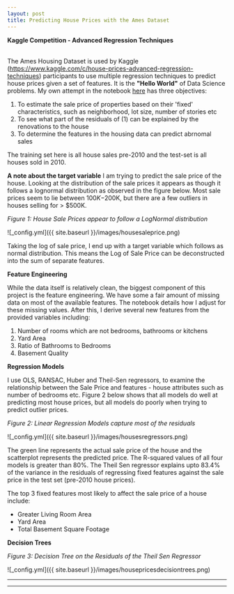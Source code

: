 ```yaml
---
layout: post
title: Predicting House Prices with the Ames Dataset
---
```


**Kaggle Competition - Advanced Regression Techniques** <br />  <br />  

The Ames Housing Dataset is used by Kaggle (https://www.kaggle.com/c/house-prices-advanced-regression-techniques) participants to use multiple regression techniques to predict house prices given a set of features. It is the **"Hello World"** of Data Science problems. My own attempt in the notebook [here](https://github.com/factorwonk/Portfolio/blob/master/Housing.ipynb) has three objectives:

1. To estimate the sale price of properties based on their 'fixed' characteristics, such as neighborhood, lot size, number of stories etc
2. To see what part of the residuals of (1) can be explained by the renovations to the house
3. To determine the features in the housing data can predict abrnomal sales

The training set here is all house sales pre-2010 and the test-set is all houses sold in 2010.

**A note about the target variable**
I am trying to predict the sale price of the house. Looking at the distribution of the sale prices it appears as though it follows a lognormal distribution as observed in the figure below. Most sale prices seem to lie between $100K-$200K, but there are a few outliers in houses selling for > $500K.

*Figure 1: House Sale Prices appear to follow a LogNormal distribution*

![_config.yml]({{ site.baseurl }}/images/housesaleprice.png)

Taking the log of sale price, I end up with a target variable which follows as normal distribution. This means the Log of Sale Price can be deconstructed into the sum of separate features.

**Feature Engineering**

While the data itself is relatively clean, the biggest component of this project is the feature engineering. We have some a fair amount of missing data on most of the available features. The notebook details how I adjust for these missing values. After this, I derive several new features from the provided variables including:

1. Number of rooms which are not bedrooms, bathrooms or kitchens
2. Yard Area
3. Ratio of Bathrooms to Bedrooms
4. Basement Quality

**Regression Models**

I use OLS, RANSAC, Huber and Theil-Sen regressors, to examine the relationship between the Sale Price and features - house attributes such as number of bedrooms etc. Figure 2 below shows that all models do well at predicting most house prices, but all models do poorly when trying to predict outlier prices.

*Figure 2: Linear Regression Models capture most of the residuals*

![_config.yml]({{ site.baseurl }}/images/housesregressors.png)

The green line represents the actual sale price of the house and the scatterplot represents the predicted price. The R-squared values of all four models is greater than 80%. The Theil Sen regressor explains upto 83.4% of the variance in the residuals of regressing fixed features against the sale price in the test set (pre-2010 house prices).

The top 3 fixed features most likely to affect the sale price of a house include:
* Greater Living Room Area
* Yard Area
* Total Basement Square Footage

**Decision Trees**

*Figure 3: Decision Tree on the Residuals of the Theil Sen Regressor*

![_config.yml]({{ site.baseurl }}/images/housepricesdecisiontrees.png)



----
****
